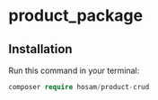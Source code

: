 # product_package

## Installation

Run this command in your terminal:

```php
composer require hosam/product-crud
```
